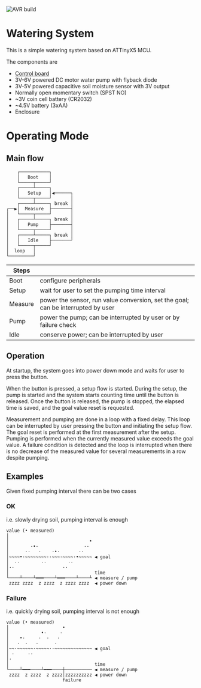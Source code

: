 ![AVR build](https://github.com/Alex079/tiny-watering-system/workflows/AVR%20build/badge.svg)

# Watering System

This is a simple watering system based on ATTinyX5 MCU.

The components are

- [Control board](https://easyeda.com/Alex079/tiny-watering-system "Schematic and PCB")
- 3V-6V powered DC motor water pump with flyback diode
- 3V-5V powered capacitive soil moisture sensor with 3V output
- Normally open momentary switch (SPST NO)
- ~3V coin cell battery (CR2032)
- ~4.5V battery (3xAA)
- Enclosure

# Operating Mode

## Main flow

```
    ┌───────────┐        
    │   Boot    │        
    └─────┬─────┘        
    ┌─────┴─────┐        
    │   Setup   │◀──────┐ 
    └─────┬─────┘       │
    ┌─────┴─────┐ break │
┌──▶│  Measure  ├───────┤
│   └─────┬─────┘       │
│   ┌─────┴─────┐ break │
│   │   Pump    ├───────┤
│   └─────┬─────┘       │
│   ┌─────┴─────┐ break │
│   │   Idle    ├───────┘
│   └─────┬─────┘        
│  loop   │              
└─────────┘              
```
|Steps||
|-|-|
|Boot|configure peripherals|
|Setup|wait for user to set the pumping time interval|
|Measure|power the sensor, run value conversion, set the goal; can be interrupted by user|
|Pump|power the pump; can be interrupted by user or by failure check|
|Idle|conserve power; can be interrupted by user|

## Operation

At startup, the system goes into power down mode and waits for user to press the button.

When the button is pressed, a setup flow is started.
During the setup, the pump is started and the system starts counting time until the button is released.
Once the button is released, the pump is stopped, the elapsed time is saved, and the goal value reset is requested.

Measurement and pumping are done in a loop with a fixed delay.
This loop can be interrupted by user pressing the button and initiating the setup flow.
The goal reset is performed at the first measurement after the setup.
Pumping is performed when the currently measured value exceeds the goal value.
A failure condition is detected and the loop is interrupted when there is no decrease of the measured value for several measurements in a row despite pumping.

## Examples

Given fixed pumping interval there can be two cases

### OK

i.e. slowly drying soil, pumping interval is enough

```
value (• measured)
│                                
│                              • 
│        ·•·                 ··  
│      ··   ·    ·•·       ··    
│~~~~•·~~~~~~~~··~~~·~~~~·•~~~~~ ◀ goal
│  ··        ··        ··        
│··                  ··          
│                                time
└────┴────┴━━━────┴━━━────┴────┴ ◀ measure / pump
 zzzz zzzz  z zzzz  z zzzz zzzz  ◀ power down
```
### Failure

i.e. quickly drying soil, pumping interval is not enough

```
value (• measured)
│                    •           
│            •·     ·            
│    •·     ·  ·   ·             
│   ·  ·   ·      ·              
│~~·~~~~~~·~~~~~··~~~~~~~~~~~~~~ ◀ goal
│ ·     ··                       
│·                               
│                                time
└────┴━━━────┴━━━────┼────────── ◀ measure / pump
 zzzz  z zzzz  z zzzz│zzzzzzzzzz ◀ power down
                     failure

```
